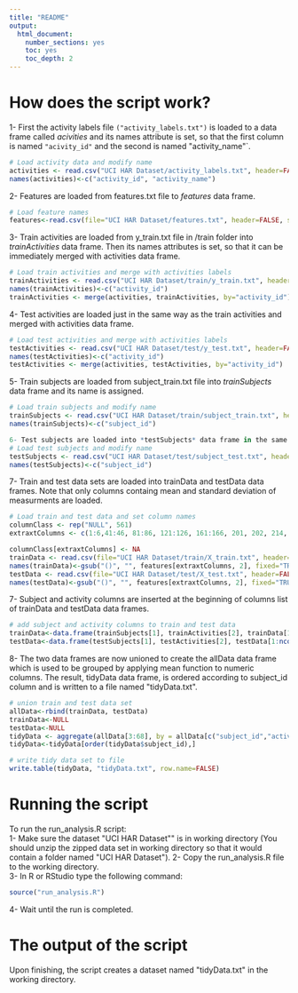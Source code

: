 ```yaml
---
title: "README"
output:
  html_document:
    number_sections: yes
    toc: yes
    toc_depth: 2  
---
```


# How does the script work?
1- First the activity labels file `("activity_labels.txt")` is loaded to a data frame called *acivities* and its names attribute is set, so that the first column is named `"acivity_id"` and the second is named "activity_name"`.

```r
# Load activity data and modify name
activities <- read.csv("UCI HAR Dataset/activity_labels.txt", header=FALSE, sep=" ")
names(activities)<-c("activity_id", "activity_name")
```

2- Features are loaded from features.txt file to *features* data frame.

```r
# Load feature names
features<-read.csv(file="UCI HAR Dataset/features.txt", header=FALSE, sep="", na.strings="", stringsAsFactors=FALSE)
```

3- Train activities are loaded from y_train.txt file in /train folder into *trainActivities* data frame. Then its names attributes is set, so that it can be immediately merged with activities data frame.

```r
# Load train activities and merge with activities labels
trainActivities <- read.csv("UCI HAR Dataset/train/y_train.txt", header=FALSE, sep=" ")
names(trainActivities)<-c("activity_id")
trainActivities <- merge(activities, trainActivities, by="activity_id")
```

4- Test activities are loaded just in the same way as the train activities and merged with activities data frame.

```r
# Load test activities and merge with activities labels
testActivities <- read.csv("UCI HAR Dataset/test/y_test.txt", header=FALSE, sep=" ")
names(testActivities)<-c("activity_id")
testActivities <- merge(activities, testActivities, by="activity_id")
```

5- Train subjects are loaded from subject_train.txt file into *trainSubjects* data frame and its name is assigned.

```r
# Load train subjects and modify name
trainSubjects <- read.csv("UCI HAR Dataset/train/subject_train.txt", header=FALSE, sep=" ")
names(trainSubjects)<-c("subject_id")
```

```r
6- Test subjects are loaded into *testSubjects* data frame in the same way.
# Load test subjects and modify name
testSubjects <- read.csv("UCI HAR Dataset/test/subject_test.txt", header=FALSE, sep=" ")
names(testSubjects)<-c("subject_id")
```
7- Train and test data sets are loaded into trainData and testData data frames. Note that only columns containg mean and standard deviation of measurments are loaded.

```r
# Load train and test data and set column names
columnClass <- rep("NULL", 561)
extraxtColumns <- c(1:6,41:46, 81:86, 121:126, 161:166, 201, 202, 214, 215, 227, 228, 240, 241, 253, 254, 266:271, 345:350, 424:429, 503, 504, 516, 517, 529, 530, 542,543)

columnClass[extraxtColumns] <- NA
trainData <- read.csv(file="UCI HAR Dataset/train/X_train.txt", header=FALSE, sep="", colClasses=columnClass, na.strings="")
names(trainData)<-gsub("()", "", features[extraxtColumns, 2], fixed="TRUE")
testData <- read.csv(file="UCI HAR Dataset/test/X_test.txt", header=FALSE, sep="", colClasses=columnClass, na.strings="")
names(testData)<-gsub("()", "", features[extraxtColumns, 2], fixed="TRUE")
```

7- Subject and activity columns are inserted at the beginning of columns list of trainData and testData data frames.

```r
# add subject and activity columns to train and test data
trainData<-data.frame(trainSubjects[1], trainActivities[2], trainData[1:ncol(trainData)])
testData<-data.frame(testSubjects[1], testActivities[2], testData[1:ncol(testData)])
```
8- The two data frames are now unioned to create the allData data frame which is used to be grouped by applying mean
function to numeric columns. The result, tidyData data frame, is ordered according to subject_id column and is written to a file named "tidyData.txt".  

```r
# union train and test data set
allData<-rbind(trainData, testData)
trainData<-NULL
testData<-NULL
tidyData <- aggregate(allData[3:68], by = allData[c("subject_id","activity_name")], FUN=mean)
tidyData<-tidyData[order(tidyData$subject_id),]

# write tidy data set to file
write.table(tidyData, "tidyData.txt", row.name=FALSE) 
```

# Running the script
To run the run_analysis.R script:  
1- Make sure the dataset "UCI HAR Dataset"" is in working directory (You should unzip the zipped data set in working directory so that it would contain a folder named "UCI HAR Dataset").
2- Copy the run_analysis.R file to the working directory.  
3- In R or RStudio type the following command:

```r
source("run_analysis.R")
```
4- Wait until the run is completed.

# The output of the script
Upon finishing, the script creates a dataset named "tidyData.txt" in the working directory.

